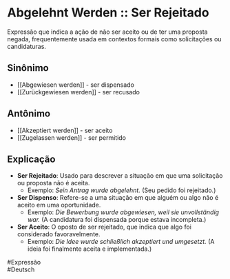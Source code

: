 # Abgelehnt Werden :: Ser Rejeitado
Expressão que indica a ação de não ser aceito ou de ter uma proposta negada, frequentemente usada em contextos formais como solicitações ou candidaturas.

## Sinônimo
- [[Abgewiesen werden]] - ser dispensado  
- [[Zurückgewiesen werden]] - ser recusado  

## Antônimo
- [[Akzeptiert werden]] - ser aceito  
- [[Zugelassen werden]] - ser permitido  

## Explicação
- **Ser Rejeitado**: Usado para descrever a situação em que uma solicitação ou proposta não é aceita.
  - Exemplo: *Sein Antrag wurde abgelehnt.* (Seu pedido foi rejeitado.)
- **Ser Dispenso**: Refere-se a uma situação em que alguém ou algo não é aceito em uma oportunidade.
  - Exemplo: *Die Bewerbung wurde abgewiesen, weil sie unvollständig war.* (A candidatura foi dispensada porque estava incompleta.)
- **Ser Aceito**: O oposto de ser rejeitado, que indica que algo foi considerado favoravelmente.
  - Exemplo: *Die Idee wurde schließlich akzeptiert und umgesetzt.* (A ideia foi finalmente aceita e implementada.)

#Expressão  
#Deutsch